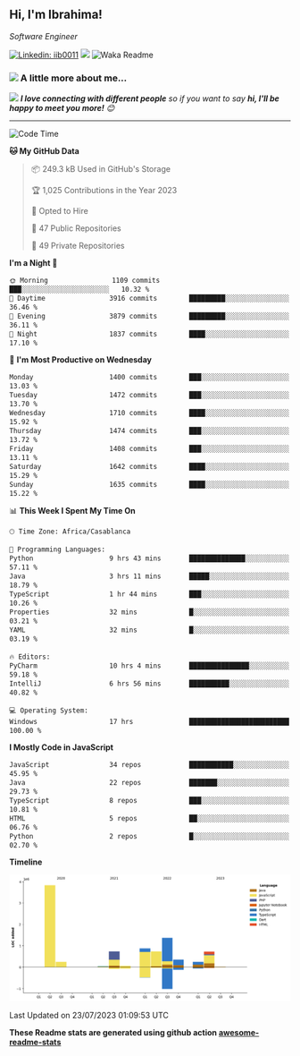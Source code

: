 <h2>Hi, I'm Ibrahima! </h2>
<p><em>Software Engineer 
</em></p>


[![Linkedin: iib0011](https://img.shields.io/badge/-iib0011-blue?style=flat-square&logo=Linkedin&logoColor=white&link=https://www.linkedin.com/in/iib0011/)](https://www.linkedin.com/in/iib0011/)
![](https://visitor-badge.glitch.me/badge?page_id=iib0011)
![Waka Readme](https://github.com/iib0011/iib0011/workflows/Waka%20Readme/badge.svg)


### <img src="https://media.giphy.com/media/VgCDAzcKvsR6OM0uWg/giphy.gif" width="50"> A little more about me...  


<img src="https://media.giphy.com/media/LnQjpWaON8nhr21vNW/giphy.gif" width="60"> <em><b>I love connecting with different people</b> so if you want to say <b>hi, I'll be happy to meet you more!</b> 😊</em>

---
<!--START_SECTION:waka-->
![Code Time](http://img.shields.io/badge/Code%20Time-2%2C346%20hrs%2055%20mins-blue)

**🐱 My GitHub Data** 

> 📦 249.3 kB Used in GitHub's Storage 
 > 
> 🏆 1,025 Contributions in the Year 2023
 > 
> 💼 Opted to Hire
 > 
> 📜 47 Public Repositories 
 > 
> 🔑 49 Private Repositories 
 > 
**I'm a Night 🦉** 

```text
🌞 Morning                1109 commits        ███░░░░░░░░░░░░░░░░░░░░░░   10.32 % 
🌆 Daytime                3916 commits        █████████░░░░░░░░░░░░░░░░   36.46 % 
🌃 Evening                3879 commits        █████████░░░░░░░░░░░░░░░░   36.11 % 
🌙 Night                  1837 commits        ████░░░░░░░░░░░░░░░░░░░░░   17.10 % 
```
📅 **I'm Most Productive on Wednesday** 

```text
Monday                   1400 commits        ███░░░░░░░░░░░░░░░░░░░░░░   13.03 % 
Tuesday                  1472 commits        ███░░░░░░░░░░░░░░░░░░░░░░   13.70 % 
Wednesday                1710 commits        ████░░░░░░░░░░░░░░░░░░░░░   15.92 % 
Thursday                 1474 commits        ███░░░░░░░░░░░░░░░░░░░░░░   13.72 % 
Friday                   1408 commits        ███░░░░░░░░░░░░░░░░░░░░░░   13.11 % 
Saturday                 1642 commits        ████░░░░░░░░░░░░░░░░░░░░░   15.29 % 
Sunday                   1635 commits        ████░░░░░░░░░░░░░░░░░░░░░   15.22 % 
```


📊 **This Week I Spent My Time On** 

```text
🕑︎ Time Zone: Africa/Casablanca

💬 Programming Languages: 
Python                   9 hrs 43 mins       ██████████████░░░░░░░░░░░   57.11 % 
Java                     3 hrs 11 mins       █████░░░░░░░░░░░░░░░░░░░░   18.79 % 
TypeScript               1 hr 44 mins        ███░░░░░░░░░░░░░░░░░░░░░░   10.26 % 
Properties               32 mins             █░░░░░░░░░░░░░░░░░░░░░░░░   03.21 % 
YAML                     32 mins             █░░░░░░░░░░░░░░░░░░░░░░░░   03.19 % 

🔥 Editors: 
PyCharm                  10 hrs 4 mins       ███████████████░░░░░░░░░░   59.18 % 
IntelliJ                 6 hrs 56 mins       ██████████░░░░░░░░░░░░░░░   40.82 % 

💻 Operating System: 
Windows                  17 hrs              █████████████████████████   100.00 % 
```

**I Mostly Code in JavaScript** 

```text
JavaScript               34 repos            ███████████░░░░░░░░░░░░░░   45.95 % 
Java                     22 repos            ███████░░░░░░░░░░░░░░░░░░   29.73 % 
TypeScript               8 repos             ███░░░░░░░░░░░░░░░░░░░░░░   10.81 % 
HTML                     5 repos             ██░░░░░░░░░░░░░░░░░░░░░░░   06.76 % 
Python                   2 repos             █░░░░░░░░░░░░░░░░░░░░░░░░   02.70 % 
```



**Timeline**

![Lines of Code chart](https://raw.githubusercontent.com/iib0011/iib0011/master/assets/bar_graph.png)


 Last Updated on 23/07/2023 01:09:53 UTC
<!--END_SECTION:waka-->

**These Readme stats are generated using github action [awesome-readme-stats](https://github.com/iib0011/waka-readme-stats)**
